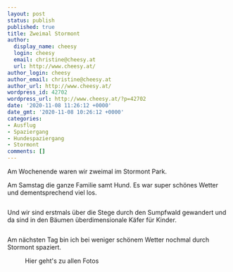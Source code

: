 ```yaml
---
layout: post
status: publish
published: true
title: Zweimal Stormont
author:
  display_name: cheesy
  login: cheesy
  email: christine@cheesy.at
  url: http://www.cheesy.at/
author_login: cheesy
author_email: christine@cheesy.at
author_url: http://www.cheesy.at/
wordpress_id: 42702
wordpress_url: http://www.cheesy.at/?p=42702
date: '2020-11-08 11:26:12 +0000'
date_gmt: '2020-11-08 10:26:12 +0000'
categories:
- Ausflug
- Spaziergang
- Hundespaziergang
- Stormont
comments: []
---
```

<!-- wp:paragraph -->
Am Wochenende waren wir zweimal im Stormont Park.
<!-- /wp:paragraph -->
<!-- wp:paragraph -->
Am Samstag die ganze Familie samt Hund. Es war super schönes Wetter und dementsprechend viel los.
<!-- /wp:paragraph -->
<!-- wp:image {"id":42697} -->
<figure class="wp-block-image"><img src="http://www.cheesy.at/wp-content/uploads/Stormont-014.jpg" alt="" class="wp-image-42697"></figure>
<!-- /wp:image -->
<!-- wp:paragraph -->
Und wir sind erstmals über die Stege durch den Sumpfwald gewandert und da sind in den Bäumen überdimensionale Käfer für Kinder.
<!-- /wp:paragraph -->
<!-- wp:image {"id":42687} -->
<figure class="wp-block-image"><img src="http://www.cheesy.at/wp-content/uploads/Stormont-004-1.jpg" alt="" class="wp-image-42687"></figure>
<!-- /wp:image -->
<!-- wp:paragraph -->
Am nächsten Tag bin ich bei weniger schönem Wetter nochmal durch Stormont spaziert.
<!-- /wp:paragraph -->
<!-- wp:image {"id":42698,"linkDestination":"custom"} -->
<figure class="wp-block-image"><a href="http://www.cheesy.at/fotos/ausfluege/2020-2/stormont-2x/"><img src="http://www.cheesy.at/wp-content/uploads/Stormont-015.jpg" alt="" class="wp-image-42698"></a><br>
<figcaption>Hier geht's zu allen Fotos</figcaption>
</figure>
<!-- /wp:image -->
